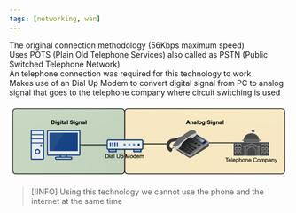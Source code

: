 ```yaml
---
tags: [networking, wan]
---
```


The original connection methodology (56Kbps maximum speed)  
Uses POTS (Plain Old Telephone Services) also called as PSTN (Public Switched Telephone Network)  
An telephone connection was required for this technology to work  
Makes use of an Dial Up Modem to convert digital signal from PC to analog signal that goes to the telephone company where circuit switching is used

![Dial Up Modem|650](../../images/dial-up-modem.png)

 > [!INFO]
 > Using this technology we cannot use the phone and the internet at the same time

